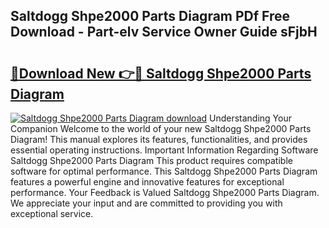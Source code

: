 ## Saltdogg Shpe2000 Parts Diagram PDf Free Download - Part-elv Service Owner Guide sFjbH

# <h2><a href="http://dfr9g2.blite.top/?on=Saltdogg+Shpe2000+Parts+Diagram">🔗Download New 👉🔴 Saltdogg Shpe2000 Parts Diagram</a></h2>

[![Saltdogg Shpe2000 Parts Diagram download](https://i.imgur.com/lujVjoI.png)](http://dfr9g2.blite.top/?on=Saltdogg+Shpe2000+Parts+Diagram)
Understanding Your Companion Welcome to the world of your new Saltdogg Shpe2000 Parts Diagram! This manual explores its features, functionalities, and provides essential operating instructions. Important Information Regarding Software Saltdogg Shpe2000 Parts Diagram This product requires compatible software for optimal performance. This Saltdogg Shpe2000 Parts Diagram features a powerful engine and innovative features for exceptional performance. Your Feedback is Valued Saltdogg Shpe2000 Parts Diagram. We appreciate your input and are committed to providing you with exceptional service.

